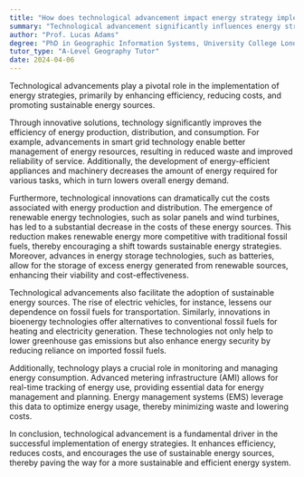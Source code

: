 ```yaml
---
title: "How does technological advancement impact energy strategy implementation?"
summary: "Technological advancement significantly influences energy strategy implementation by enhancing efficiency, reducing costs, and promoting sustainable energy sources."
author: "Prof. Lucas Adams"
degree: "PhD in Geographic Information Systems, University College London"
tutor_type: "A-Level Geography Tutor"
date: 2024-04-06
---
```


Technological advancements play a pivotal role in the implementation of energy strategies, primarily by enhancing efficiency, reducing costs, and promoting sustainable energy sources.

Through innovative solutions, technology significantly improves the efficiency of energy production, distribution, and consumption. For example, advancements in smart grid technology enable better management of energy resources, resulting in reduced waste and improved reliability of service. Additionally, the development of energy-efficient appliances and machinery decreases the amount of energy required for various tasks, which in turn lowers overall energy demand.

Furthermore, technological innovations can dramatically cut the costs associated with energy production and distribution. The emergence of renewable energy technologies, such as solar panels and wind turbines, has led to a substantial decrease in the costs of these energy sources. This reduction makes renewable energy more competitive with traditional fossil fuels, thereby encouraging a shift towards sustainable energy strategies. Moreover, advances in energy storage technologies, such as batteries, allow for the storage of excess energy generated from renewable sources, enhancing their viability and cost-effectiveness.

Technological advancements also facilitate the adoption of sustainable energy sources. The rise of electric vehicles, for instance, lessens our dependence on fossil fuels for transportation. Similarly, innovations in bioenergy technologies offer alternatives to conventional fossil fuels for heating and electricity generation. These technologies not only help to lower greenhouse gas emissions but also enhance energy security by reducing reliance on imported fossil fuels.

Additionally, technology plays a crucial role in monitoring and managing energy consumption. Advanced metering infrastructure (AMI) allows for real-time tracking of energy use, providing essential data for energy management and planning. Energy management systems (EMS) leverage this data to optimize energy usage, thereby minimizing waste and lowering costs.

In conclusion, technological advancement is a fundamental driver in the successful implementation of energy strategies. It enhances efficiency, reduces costs, and encourages the use of sustainable energy sources, thereby paving the way for a more sustainable and efficient energy system.
    